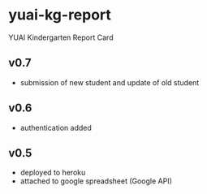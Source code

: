 # yuai-kg-report
YUAI Kindergarten Report Card

v0.7
-----------------
- submission of new student and update of old student

v0.6
-----------------
- authentication added

v0.5
-----------------
- deployed to heroku
- attached to google spreadsheet (Google API)
